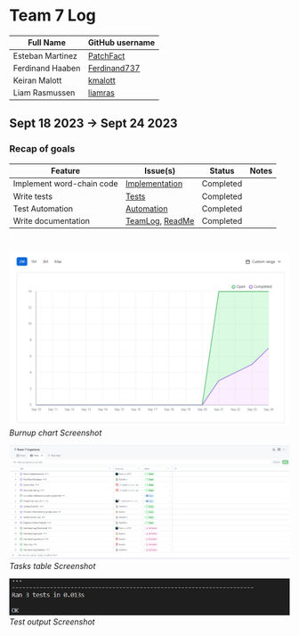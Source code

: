# Team 7 Log

| Full Name        | GitHub username                                 |
| ---------------- | ----------------------------------------------- |
| Esteban Martinez | [PatchFact](https://github.com/PatchFact)       |
| Ferdinand Haaben | [Ferdinand737](https://github.com/Ferdinand737) |
| Keiran Malott    | [kmalott](https://github.com/kmalott)           |
| Liam Rasmussen   | [liamras](https://github.com/liamras)           |

## Sept 18 2023 -> Sept 24 2023

### Recap of goals

| Feature                   | Issue(s)                  | Status    | Notes |
| ------------------------- | ------------------------- | --------- | ----- |
| Implement word-chain code | [Implementation][1]       | Completed |       |
| Write tests               | [Tests][2]                | Completed |       |
| Test Automation           | [Automation][3]           | Completed |       |
| Write documentation       | [TeamLog][4], [ReadMe][5] | Completed |       |

[1]: https://github.com/COSC-499-W2023/word-chain-exercise-team-7/issues/11
[2]: https://github.com/COSC-499-W2023/word-chain-exercise-team-7/issues/13
[3]: https://github.com/COSC-499-W2023/word-chain-exercise-team-7/issues/14
[4]: https://github.com/COSC-499-W2023/word-chain-exercise-team-7/issues/16
[5]: https://github.com/COSC-499-W2023/word-chain-exercise-team-7/issues/20

<br>

![table-screenshot](../../img/burnup-3.png)
<br>
_Burnup chart Screenshot_

![table-screenshot](../../img/table-3.png)
<br>
_Tasks table Screenshot_

![tests-screenshot](../../img/tests-3.png)
<br>
_Test output Screenshot_
